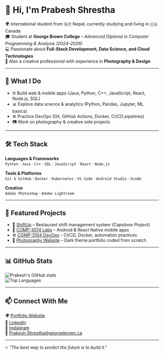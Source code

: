 # 👋 Hi, I'm Prabesh Shrestha  

🌍 International student from 🇳🇵 Nepal, currently studying and living in 🇨🇦 Canada  
🎓 Student at **George Brown College** – *Advanced Diploma in Computer Programming & Analysis (2024–2026)*  
💻 Passionate about **Full-Stack Development, Data Science, and Cloud Technologies**  
📸 Also a creative professional with experience in **Photography & Design**  

---

## 🚀 What I Do
- 🌐 Build web & mobile apps (Java, Python, C++, JavaScript, React, Node.js, SQL)  
- 📊 Explore data science & analytics (Python, Pandas, Jupyter, ML basics)  
- ⚙️ Practice DevOps (Git, GitHub Actions, Docker, CI/CD pipelines)  
- 📷 Work on photography & creative side projects  

---

## 🛠️ Tech Stack
**Languages & Frameworks**  
`Python` · `Java` · `C++` · `SQL` · `JavaScript` · `React` · `Node.js`  

**Tools & Platforms**  
`Git & GitHub` · `Docker` · `Kubernetes` · `VS Code` · `Android Studio` · `Xcode`  

**Creative**  
`Adobe Photoshop` · `Adobe Lightroom`  

---

## 📌 Featured Projects
- 🔑 [ShiftUp](#) – Restaurant shift management system *(Capstone Project)*  
- 📱 [COMP-3074 Labs](#) – Android & React Native mobile apps  
- ⚙️ [COMP-3104 DevOps](#) – CI/CD, Docker, automation practices  
- 📸 [Photography Website](#) – Dark theme portfolio coded from scratch  

---

## 📊 GitHub Stats
![Prabesh's GitHub stats](https://github-readme-stats.vercel.app/api?username=PrabeshShrestha&show_icons=true&theme=radical)  
![Top Languages](https://github-readme-stats.vercel.app/api/top-langs/?username=PrabeshShrestha&layout=compact&theme=radical)  

---

## 📫 Connect With Me
🌍 [Portfolio Website](https://prabeshaphotography.com/)  
💼 [LinkedIn](https://www.linkedin.com/in/prabesh-shrestha-349758189/)  
📸 [Instagram](https://www.instagram.com/prabesha_photography)  
📧 Prabesh.Shrestha@georgebrown.ca

---

⭐️ *"The best way to predict the future is to build it."*

